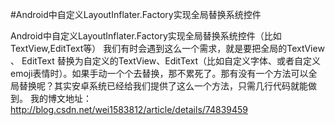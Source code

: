 #Android中自定义LayoutInflater.Factory实现全局替换系统控件

Android中自定义LayoutInflater.Factory实现全局替换系统控件（比如TextView,EditText等）
我们有时会遇到这么一个需求，就是要把全局的TextView 、 EditText 替换为自定义的TextView、EditText（比如自定义字体、或者自定义emoji表情时）。如果手动一个个去替换，那不累死了。那有没有一个方法可以全局替换呢？其实安卓系统已经给我们提供了这么一个方法，只需几行代码就能做到。
我的博文地址：http://blog.csdn.net/wei1583812/article/details/74839459